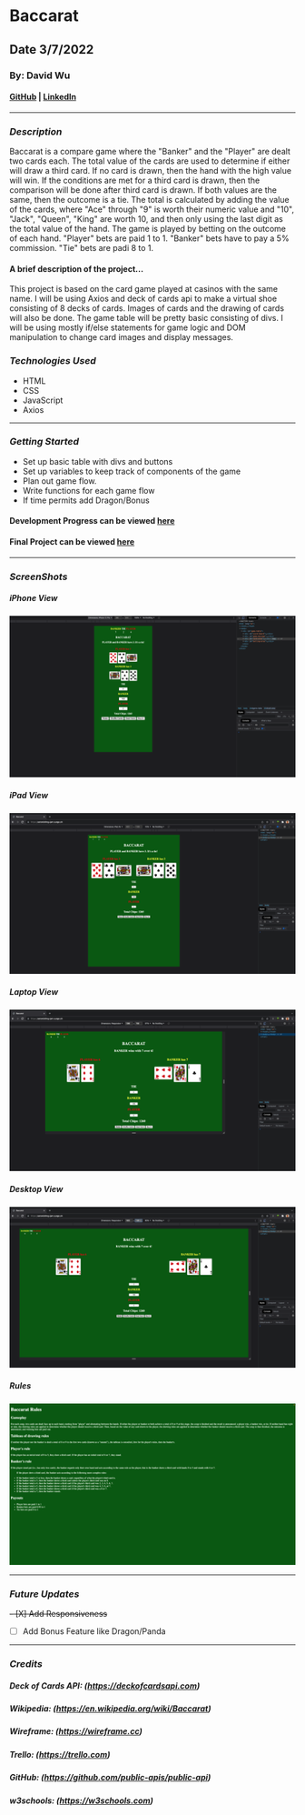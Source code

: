 # Baccarat
## Date 3/7/2022

### By: David Wu

#### [GitHub](https://github.com/dwu621) | [LinkedIn](www.linkedin.com/in/dwu621)
***

### ***Description***
Baccarat is a compare game where the "Banker" and the "Player" are dealt two cards each. The total value of the cards are used to determine if either will draw a third card. If no card is drawn, then the hand with the high value will win. If the conditions are met for a third card is drawn, then the comparison will be done after third card is drawn. If both values are the same, then the outcome is a tie. The total is calculated by adding the value of the cards, where "Ace" through "9" is worth their numeric value and "10", "Jack", "Queen", "King" are worth 10, and then only using the last digit as the total value of the hand. The game is played by betting on the outcome of each hand. "Player" bets are paid 1 to 1. "Banker" bets have to pay a 5% commission. "Tie" bets are padi 8 to 1.

#### A brief description of the project...
This project is based on the card game played at casinos with the same name. I will be using Axios and deck of cards api to make a virtual shoe consisting of 8 decks of cards. Images of cards and the drawing of cards will also be done. The game table will be pretty basic consisting of divs. I will be using mostly if/else statements for game logic and DOM manipulation to change card images and display messages.



### ***Technologies Used***
* HTML
* CSS
* JavaScript
* Axios
***

### ***Getting Started***
* Set up basic table with divs and buttons
* Set up variables to keep track of components of the game
* Plan out game flow.
* Write functions for each game flow
* If time permits add Dragon/Bonus


#### Development Progress can be viewed [here](https://trello.com/b/2TYwLeAV/baccarat#)
#### Final Project can be viewed [here](https://astonishing-jam.surge.sh)
***

### ***ScreenShots*** 

##### iPhone View
![iPhone View](screenshots/iPhone%2012%20Pro.png)

##### iPad View
![iPad View](screenshots/iPad%20Air.png)

##### Laptop View
![Laptop View ](screenshots/Laptop.png)

##### Desktop View
![Desktop View](screenshots/Desktop.png)

##### Rules
![Rules](screenshots/Rules.png)
*** 

### ***Future Updates***
~~- [X] Add Responsiveness~~
- [ ] Add Bonus Feature like Dragon/Panda

***

### ***Credits***

##### Deck of Cards API: (https://deckofcardsapi.com)

##### Wikipedia: (https://en.wikipedia.org/wiki/Baccarat)

##### Wireframe: (https://wireframe.cc)

##### Trello: (https://trello.com)

##### GitHub: (https://github.com/public-apis/public-api)

##### w3schools: (https://w3schools.com)
